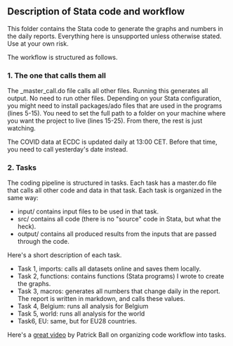 ## Description of Stata code and workflow

This folder contains the Stata code to generate the graphs and numbers in the daily reports. 
Everything here is unsupported unless otherwise stated. Use at your own risk.

The workflow is structured as follows.

### 1. The one that calls them all

The _master_call.do file calls all other files. Running this generates all output. No need to run other files.
Depending on your Stata configuration, you might need to install packages/ado files that are used in the programs (lines 5-15). 
You need to set the full path to a folder on your machine where you want the project to live (lines 15-25).
From there, the rest is just watching.

The COVID data at ECDC is updated daily at 13:00 CET. Before that time, you need to call yesterday's date instead.

### 2. Tasks

The coding pipeline is structured in tasks. Each task has a master.do file that calls all other code and data in that task.
Each task is organized in the same way: 
  - input/ contains input files to be used in that task.
  - src/ contains all code (there is no "source" code in Stata, but what the heck).
  - output/ contains all produced results from the inputs that are passed through the code.

Here's a short description of each task.
  - Task 1, imports: calls all datasets online and saves them locally.
  - Task 2, functions: contains functions (Stata programs) I wrote to create the graphs.
  - Task 3, macros: generates all numbers that change daily in the report. The report is written in markdown, and calls these values.
  - Task 4, Belgium: runs all analysis for Belgium
  - Task 5, world: runs all analysis for the world
  - Task6, EU: same, but for EU28 countries.
  
  Here's a [great video](https://www.youtube.com/watch?v=ZSunU9GQdcI) by Patrick Ball on organizing code workflow into tasks.
  
